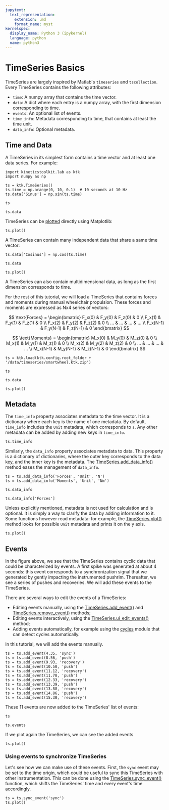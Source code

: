 ```yaml
---
jupytext:
  text_representation:
    extension: .md
    format_name: myst
kernelspec:
  display_name: Python 3 (ipykernel)
  language: python
  name: python3
---
```


# TimeSeries Basics

TimeSeries are largely inspired by Matlab's `timeseries` and `tscollection`. Every TimeSeries contains the following attributes:

- `time`: A numpy array that contains the time vector.
- `data`: A dict where each entry is a numpy array, with the first dimension corresponding to time.
- `events`: An optional list of events.
- `time_info`: Metadata corresponding to time, that contains at least the time unit.
- `data_info`: Optional metadata.

## Time and Data

A TimeSeries in its simplest form contains a time vector and at least one data series. For example:

```{code-cell}
import kineticstoolkit.lab as ktk
import numpy as np

ts = ktk.TimeSeries()
ts.time = np.arange(0, 10, 0.1)  # 10 seconds at 10 Hz
ts.data['Sinus'] = np.sin(ts.time)

ts
```

```{code-cell}
ts.data
```

TimeSeries can be [plotted](../api/kineticstoolkit.TimeSeries.plot.rst) directly using Matplotlib:

```{code-cell}
ts.plot()
```

A TimeSeries can contain many independent data that share a same time vector:

```{code-cell}
ts.data['Cosinus'] = np.cos(ts.time)

ts.data
```

```{code-cell}
ts.plot()
```

A TimeSeries can also contain multidimensional data, as long as the first dimension corresponds to time.

For the rest of this tutorial, we will load a TimeSeries that contains forces and moments during manual wheelchair propulsion. These forces and moments are expressed as Nx4 series of vectors:

$$
\text{Forces} = \begin{bmatrix}
F_x(0) & F_y(0) & F_z(0) & 0 \\
F_x(1) & F_y(1) & F_z(1) & 0 \\
F_x(2) & F_y(2) & F_z(2) & 0 \\
... & ... & ... & ... \\
F_x(N-1) & F_y(N-1) & F_z(N-1) & 0
\end{bmatrix}
$$

$$
\text{Moments} = \begin{bmatrix}
M_x(0) & M_y(0) & M_z(0) & 0 \\
M_x(1) & M_y(1) & M_z(1) & 0 \\
M_x(2) & M_y(2) & M_z(2) & 0 \\
... & ... & ... & ... \\
M_x(N-1) & M_y(N-1) & M_z(N-1) & 0
\end{bmatrix}
$$

```{code-cell}
ts = ktk.load(ktk.config.root_folder + '/data/timeseries/smartwheel.ktk.zip')

ts
```

```{code-cell}
ts.data
```

```{code-cell}
ts.plot()
```

## Metadata

The `time_info` property associates metadata to the time vector. It is a dictionary where each key is the name of one metadata. By default, `time_info` includes the `Unit` metadata, which corresponds to `s`. Any other metadata can be added by adding new keys in `time_info`.

```{code-cell} ipython3
ts.time_info
```

Similarly, the `data_info` property associates metadata to data. This property is a dictionary of dictionaries, where the outer key corresponds to the data key, and the inner key is the metadata. The [TimeSeries.add_data_info()](../api/kineticstoolkit.TimeSeries.add_data_info.rst) method eases the management of `data_info`.

```{code-cell}
ts = ts.add_data_info('Forces', 'Unit', 'N')
ts = ts.add_data_info('Moments', 'Unit', 'Nm')

ts.data_info
```

```{code-cell}
ts.data_info['Forces']
```

Unless explicitly mentioned, metadata is not used for calculation and is optional. It is simply a way to clarify the data by adding information to it. Some functions however read metadata: for example, the [TimeSeries.plot()](../api/kineticstoolkit.TimeSeries.plot.rst) method looks for possible `Unit` metadata and prints it on the y axis.

```{code-cell}
ts.plot()
```

## Events

In the figure above, we see that the TimeSeries contains cyclic data that could be characterized by events. A first spike was generated at about 4 seconds: this event corresponds to a synchronization signal that we generated by gently impacting the instrumented pushrim. Thereafter, we see a series of pushes and recoveries. We will add these events to the TimeSeries.

There are several ways to edit the events of a TimeSeries:
- Editing events manually, using the [TimeSeries.add_event()](../api/kineticstoolkit.TimeSeries.add_event.rst) and [TimeSeries.remove_event()](../api/kineticstoolkit.TimeSeries.remove_event.rst) methods;
- Editing events interactively, using the [TimeSeries.ui_edit_events()](../api/kineticstoolkit.TimeSeries.ui_edit_events.rst) method;
- Adding events automatically, for example using the [cycles](../24_cycles/00_cycles.rst) module that can detect cycles automatically.

In this tutorial, we will add the events manually.

```{code-cell}
ts = ts.add_event(4.35, 'sync')
ts = ts.add_event(8.56, 'push')
ts = ts.add_event(9.93, 'recovery')
ts = ts.add_event(10.50, 'push')
ts = ts.add_event(11.12, 'recovery')
ts = ts.add_event(11.78, 'push')
ts = ts.add_event(12.33, 'recovery')
ts = ts.add_event(13.39, 'push')
ts = ts.add_event(13.88, 'recovery')
ts = ts.add_event(14.86, 'push')
ts = ts.add_event(15.30, 'recovery')
```

These 11 events are now added to the TimeSeries' list of events:

```{code-cell}
ts
```

```{code-cell}
ts.events
```

If we plot again the TimeSeries, we can see the added events.

```{code-cell} ipython3
ts.plot()
```

### Using events to synchronize TimeSeries

Let's see how we can make use of these events. First, the `sync` event may be set to the time origin, which could be useful to sync this TimeSeries with other instrumentation. This can be done using the [TimeSeries.sync_event()](../api/kineticstoolkit.TimeSeries.sync_event.rst) function, which shifts the TimeSeries' time and every event's time accordingly.

```{code-cell}
ts = ts.sync_event('sync')
ts.plot()
```
